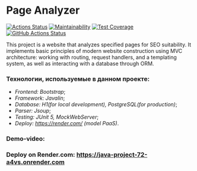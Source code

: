 # **Page Analyzer**
[![Actions Status](https://github.com/fedorovaea18/java-project-72/actions/workflows/hexlet-check.yml/badge.svg)](https://github.com/fedorovaea18/java-project-72/actions)
[![Maintainability](https://api.codeclimate.com/v1/badges/a2d797a293d3a5e3f80c/maintainability)](https://codeclimate.com/github/fedorovaea18/java-project-72/maintainability)
[![Test Coverage](https://api.codeclimate.com/v1/badges/a2d797a293d3a5e3f80c/test_coverage)](https://codeclimate.com/github/fedorovaea18/java-project-72/test_coverage)
[![GitHub Actions Status](https://github.com/fedorovaea18/java-project-72/actions/workflows/github-actions.yml/badge.svg)](https://github.com/fedorovaea18/java-project-72/actions)

This project is a website that analyzes specified pages for SEO suitability. It implements basic principles of modern website construction using MVC architecture: working with routing, request handlers, and a templating system, as well as interacting with a database through ORM.

### **Технологии, используемые в данном проекте:**
- _Frontend: Bootstrap_;
- _Framework: Javalin_;
- _Database: H1(for local development), PostgreSQL(for production)_;
- _Parser: Jsoup_;
- _Testing: JUnit 5, MockWebServer_;
- _Deploy: https://render.com/ (model PaaS)_.

### **Demo-video:** 
 
### **Deploy on Render.com:** https://java-project-72-a4vs.onrender.com
